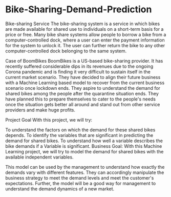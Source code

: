 # Bike-Sharing-Demand-Prediction

Bike-sharing Service
The bike-sharing system is a service in which bikes are made available for shared use to individuals on a short-term basis for a price or free. Many bike share systems allow people to borrow a bike from a computer-controlled dock, where a user can enter the payment information for the system to unlock it. The user can further return the bike to any other computer-controlled dock belonging to the same system.

Case of BoomBikes
BoomBikes is a US-based bike-sharing provider. It has recently suffered considerable dips in its revenues due to the ongoing Corona pandemic and is finding it very difficult to sustain itself in the current market scenario. They have decided to align their future business with a Machine Learning based model to recover from the current business scenario once lockdown ends. They aspire to understand the demand for shared bikes among the people after the quarantine situation ends. They have planned this to prepare themselves to cater to the people's needs once the situation gets better all around and stand out from other service providers and make huge profits.

Project Goal
With this project, we will try:

To understand the factors on which the demand for these shared bikes depends.
To identify the variables that are significant in predicting the demand for shared bikes.
To understand how well a variable describes the bike demands if a Variable is significant.
Business Goal:
With this Machine Learning project, we will try to model the demand for shared bikes with the available independent variables.

This model can be used by the management to understand how exactly the demands vary with different features. They can accordingly manipulate the business strategy to meet the demand levels and meet the customer's expectations. Further, the model will be a good way for management to understand the demand dynamics of a new market.
